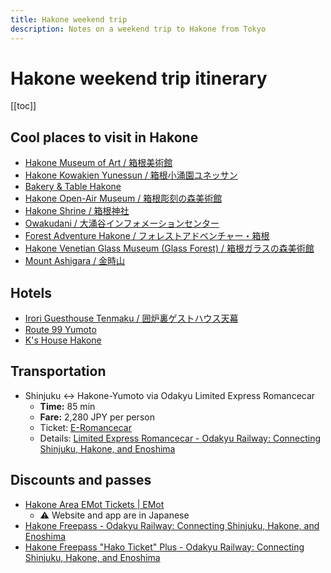 ```yaml
---
title: Hakone weekend trip
description: Notes on a weekend trip to Hakone from Tokyo
---
```


# Hakone weekend trip itinerary

[[toc]]


## Cool places to visit in Hakone

* [Hakone Museum of Art / 箱根美術館][hakone-museum]
* [Hakone Kowakien Yunessun / 箱根小涌園ユネッサン][kowakien-yunessun]
* [Bakery & Table Hakone][bakery-table]
* [Hakone Open-Air Museum / 箱根彫刻の森美術館][open-air-museum]
* [Hakone Shrine / 箱根神社][hakone-shrine]
* [Owakudani / 大涌谷インフォメーションセンター][owakudani-center]
* [Forest Adventure Hakone / フォレストアドベンチャー・箱根][forest-adventure]
* [Hakone Venetian Glass Museum (Glass Forest) / 箱根ガラスの森美術館][glass-museum]
* [Mount Ashigara / 金時山][mount-ashigara]


## Hotels

* [Irori Guesthouse Tenmaku / 囲炉裏ゲストハウス天幕][irori-guesthouse]
* [Route 99 Yumoto][route99-yumoto]
* [K's House Hakone][ks-house]


## Transportation

* Shinjuku <-> Hakone-Yumoto via Odakyu Limited Express Romancecar
  * **Time:** 85 min
  * **Fare:** 2,280 JPY per person
  * Ticket: [E-Romancecar][e-romancecar]
  * Details: [Limited Express Romancecar - Odakyu Railway: Connecting Shinjuku, Hakone, and Enoshima][romancecar-details]


## Discounts and passes

* [Hakone Area EMot Tickets | EMot][emot-tickets]
  * ⚠️ Website and app are in Japanese
* [Hakone Freepass - Odakyu Railway: Connecting Shinjuku, Hakone, and Enoshima][hakone-freepass]
* [Hakone Freepass "Hako Ticket" Plus - Odakyu Railway: Connecting Shinjuku, Hakone, and Enoshima][hako-ticket-plus]

[hakone-museum]: https://maps.app.goo.gl/y1ftJY5RWarcMh4DA
[bakery-table]: https://maps.app.goo.gl/Jpu1oRvsixf68XBj8
[hakone-shrine]: https://maps.app.goo.gl/o9sXV4hX8zM5xn6KA
[owakudani-center]: https://maps.app.goo.gl/KxVNvxnD4z5wnhL7A
[forest-adventure]: https://maps.app.goo.gl/5KKhrhD1EBZhjN4c7
[ks-house]: https://maps.app.goo.gl/dxzgGH4t1E3cBfBE9
[glass-museum]: https://maps.app.goo.gl/GnaitfkFGCeirGbD9
[mount-ashigara]: https://maps.app.goo.gl/isU38ivdkzr1urNh8
[irori-guesthouse]: https://maps.app.goo.gl/cyLU5bmVYWc63UEK6
[kowakien-yunessun]: https://maps.app.goo.gl/fn7v8DrqcpeAzWgD7
[route99-yumoto]: https://maps.app.goo.gl/z83FA3TusVrfgXCo8
[open-air-museum]: https://maps.app.goo.gl/N34dPJXeGgJzsPBV6  

[e-romancecar]: https://www.web-odakyu.com/e-romancecar/?language=en
[romancecar-details]: https://www.odakyu.jp/english/romancecar/
[emot-tickets]: https://www.emot.jp/hakonearea_lp.html
[hakone-freepass]: https://www.odakyu.jp/english/passes/hakone/
[hako-ticket-plus]: https://www.odakyu.jp/english/passes/hakoneticket_plus/

